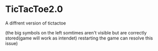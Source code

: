 # TicTacToe2.0
A diffrent version of tictactoe

(the big symbols on the left somtimes aren't visible but are correctly stored(game will work as intendet) restarting the game can resolve this issue)
